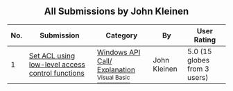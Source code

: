 ﻿<div align="center">

## All Submissions by John Kleinen

</div>

No.  | Submission | Category | By   | User Rating
---- | ---------- | -------- | ---- | -----------
1 | [Set ACL using low\-level access control functions<br />](https://github.com/Planet-Source-Code/john-kleinen-set-acl-using-low-level-access-control-functions__1-1321) | [Windows API Call/ Explanation<br /><sup>Visual Basic</sup>](../ByCategory/windows-api-call-explanation__1-39.md) | John Kleinen | 5.0 (15 globes from 3 users)
